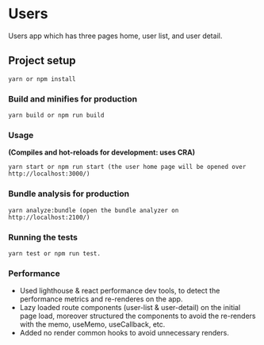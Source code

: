 # Users
Users app which has three pages home, user list, and user detail. 
	

## Project setup 
```
yarn or npm install
```

### Build and minifies for production
```
yarn build or npm run build
```

### Usage
**(Compiles and hot-reloads for development: uses CRA)**

```
yarn start or npm run start (the user home page will be opened over http://localhost:3000/)
```

### Bundle analysis for production
```
yarn analyze:bundle (open the bundle analyzer on http://localhost:2100/)
```


### Running the tests

```
yarn test or npm run test.
```

### Performance

- Used lighthouse & react performance dev tools, to detect the performance metrics and re-renderes on the app.
- Lazy loaded route components (user-list & user-detail) on the initial page load, moreover structured the components to avoid the re-renders with the memo, useMemo, useCallback, etc.
- Added no render common hooks to avoid unnecessary renders.



